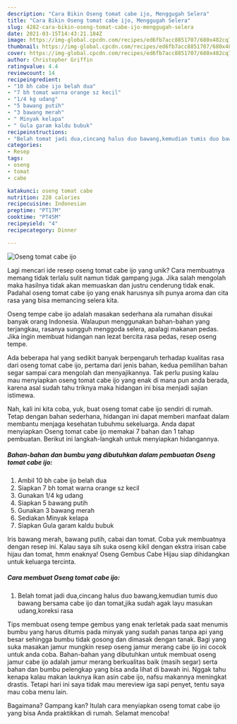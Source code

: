 ```yaml
---
description: "Cara Bikin Oseng tomat cabe ijo, Menggugah Selera"
title: "Cara Bikin Oseng tomat cabe ijo, Menggugah Selera"
slug: 4282-cara-bikin-oseng-tomat-cabe-ijo-menggugah-selera
date: 2021-03-15T14:43:21.184Z
image: https://img-global.cpcdn.com/recipes/ed6fb7acc8851707/680x482cq70/oseng-tomat-cabe-ijo-foto-resep-utama.jpg
thumbnail: https://img-global.cpcdn.com/recipes/ed6fb7acc8851707/680x482cq70/oseng-tomat-cabe-ijo-foto-resep-utama.jpg
cover: https://img-global.cpcdn.com/recipes/ed6fb7acc8851707/680x482cq70/oseng-tomat-cabe-ijo-foto-resep-utama.jpg
author: Christopher Griffin
ratingvalue: 4.4
reviewcount: 14
recipeingredient:
- "10 bh cabe ijo belah dua"
- "7 bh tomat warna orange sz kecil"
- "1/4 kg udang"
- "5 bawang putih"
- "3 bawang merah"
- " Minyak kelapa"
- " Gula garam kaldu bubuk"
recipeinstructions:
- "Belah tomat jadi dua,cincang halus duo bawang,kemudian tumis duo bawang bersama cabe ijo dan tomat,jika sudah agak layu masukan udang,koreksi rasa"
categories:
- Resep
tags:
- oseng
- tomat
- cabe

katakunci: oseng tomat cabe 
nutrition: 228 calories
recipecuisine: Indonesian
preptime: "PT17M"
cooktime: "PT45M"
recipeyield: "4"
recipecategory: Dinner

---
```



![Oseng tomat cabe ijo](https://img-global.cpcdn.com/recipes/ed6fb7acc8851707/680x482cq70/oseng-tomat-cabe-ijo-foto-resep-utama.jpg)

Lagi mencari ide resep oseng tomat cabe ijo yang unik? Cara membuatnya memang tidak terlalu sulit namun tidak gampang juga. Jika salah mengolah maka hasilnya tidak akan memuaskan dan justru cenderung tidak enak. Padahal oseng tomat cabe ijo yang enak harusnya sih punya aroma dan cita rasa yang bisa memancing selera kita.

Oseng tempe cabe ijo adalah masakan sederhana ala rumahan disukai banyak orang Indonesia. Walaupun menggunakan bahan-bahan yang terjangkau, rasanya sungguh menggoda selera, apalagi makanan pedas. Jika ingin membuat hidangan nan lezat bercita rasa pedas, resep oseng tempe.

Ada beberapa hal yang sedikit banyak berpengaruh terhadap kualitas rasa dari oseng tomat cabe ijo, pertama dari jenis bahan, kedua pemilihan bahan segar sampai cara mengolah dan menyajikannya. Tak perlu pusing kalau mau menyiapkan oseng tomat cabe ijo yang enak di mana pun anda berada, karena asal sudah tahu triknya maka hidangan ini bisa menjadi sajian istimewa.


Nah, kali ini kita coba, yuk, buat oseng tomat cabe ijo sendiri di rumah. Tetap dengan bahan sederhana, hidangan ini dapat memberi manfaat dalam membantu menjaga kesehatan tubuhmu sekeluarga. Anda dapat menyiapkan Oseng tomat cabe ijo memakai 7 bahan dan 1 tahap pembuatan. Berikut ini langkah-langkah untuk menyiapkan hidangannya.

<!--inarticleads1-->

##### Bahan-bahan dan bumbu yang dibutuhkan dalam pembuatan Oseng tomat cabe ijo:

1. Ambil 10 bh cabe ijo belah dua
1. Siapkan 7 bh tomat warna orange sz kecil
1. Gunakan 1/4 kg udang
1. Siapkan 5 bawang putih
1. Gunakan 3 bawang merah
1. Sediakan  Minyak kelapa
1. Siapkan  Gula garam kaldu bubuk


Iris bawang merah, bawang putih, cabai dan tomat. Coba yuk membuatnya dengan resep ini. Kalau saya sih suka oseng kikil dengan ekstra irisan cabe hijau dan tomat, hmm enaknya! Oseng Gembus Cabe Hijau siap dihidangkan untuk keluarga tercinta. 

<!--inarticleads2-->

##### Cara membuat Oseng tomat cabe ijo:

1. Belah tomat jadi dua,cincang halus duo bawang,kemudian tumis duo bawang bersama cabe ijo dan tomat,jika sudah agak layu masukan udang,koreksi rasa


Tips membuat oseng tempe gembus yang enak terletak pada saat menumis bumbu yang harus ditumis pada minyak yang sudah panas tanpa api yang besar sehingga bumbu tidak gosong dan dimasak dengan tanak. Bagi yang suka masakan jamur mungkin resep oseng jamur merang cabe ijo ini cocok untuk anda coba. Bahan-bahan yang dibutuhkan untuk membuat oseng jamur cabe ijo adalah jamur merang berkualitas baik (masih segar) serta bahan dan bumbu pelengkap yang bisa anda lihat di bawah ini. Nggak tahu kenapa kalau makan lauknya ikan asin cabe ijo, nafsu makannya meningkat drastis. Tetapi hari ini saya tidak mau mereview iga sapi penyet, tentu saya mau coba menu lain. 

Bagaimana? Gampang kan? Itulah cara menyiapkan oseng tomat cabe ijo yang bisa Anda praktikkan di rumah. Selamat mencoba!
